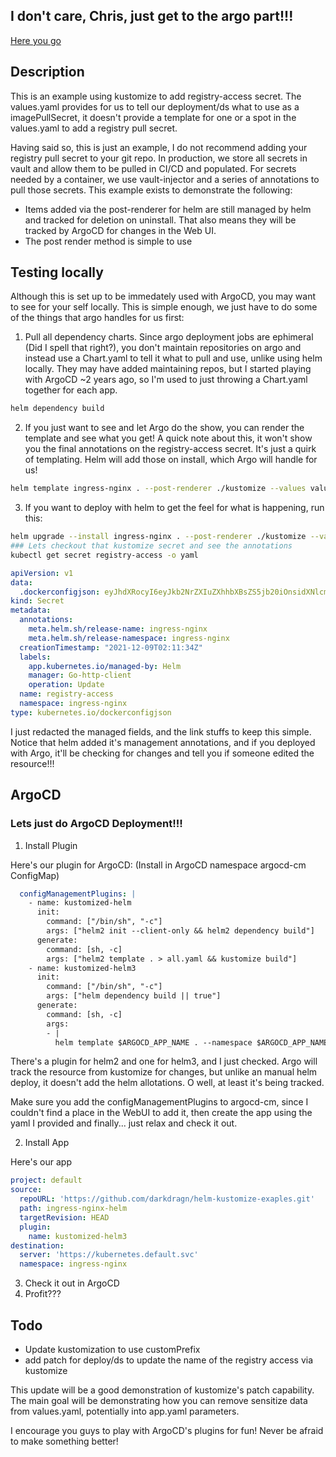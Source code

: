 
## I don't care, Chris, just get to the argo part!!!

[Here you go](#argocd)

## Description

This is an example using kustomize to add registry-access secret. The
values.yaml provides for us to tell our deployment/ds what to use as a
imagePullSecret, it doesn't provide a template for one or a spot in the
values.yaml to add a registry pull secret.

Having said so, this is just an example, I do not recommend adding your
registry pull secret to your git repo. In production, we store all secrets in
vault and allow them to be pulled in CI/CD and populated. For secrets needed by
a container, we use vault-injector and a series of annotations to pull those
secrets. This example exists to demonstrate the following:

- Items added via the post-renderer for helm are still managed by helm and
  tracked for deletion on uninstall. That also means they will be tracked by
  ArgoCD for changes in the Web UI.
- The post render method is simple to use


## Testing locally

Although this is set up to be immedately used with ArgoCD, you may want to see
for your self locally. This is simple enough, we just have to do some of the
things that argo handles for us first:

1. Pull all dependency charts. Since argo deployment jobs are ephimeral (Did I
spell that right?), you don't maintain repositories on argo and instead use a
Chart.yaml to tell it what to pull and use, unlike using helm locally. They may
have added maintaining repos, but I started playing with ArgoCD ~2 years ago,
so I'm used to just throwing a Chart.yaml together for each app.

```bash
helm dependency build
```

2. If you just want to see and let Argo do the show, you can render the
template and see what you get! A quick note about this, it won't show you the
final annotations on the registry-access secret. It's just a quirk of
templating. Helm will add those on install, which Argo will handle for us!

```bash
helm template ingress-nginx . --post-renderer ./kustomize --values values.yaml | less
```

3. If you want to deploy with helm to get the feel for what is happening, run
this:

```bash
helm upgrade --install ingress-nginx . --post-renderer ./kustomize --values values.yaml
### Lets checkout that kustomize secret and see the annotations
kubectl get secret registry-access -o yaml
```

```yaml
apiVersion: v1
data:
  .dockerconfigjson: eyJhdXRocyI6eyJkb2NrZXIuZXhhbXBsZS5jb20iOnsidXNlcm5hbWUiOiJsb2NhbC1kb2NrZXItdXNlciIsInBhc3N3b3JkIjoiU3VwZXJTZWNyZXRQYXNzd29yZCJ9fX0K
kind: Secret
metadata:
  annotations:
    meta.helm.sh/release-name: ingress-nginx
    meta.helm.sh/release-namespace: ingress-nginx
  creationTimestamp: "2021-12-09T02:11:34Z"
  labels:
    app.kubernetes.io/managed-by: Helm
    manager: Go-http-client
    operation: Update
  name: registry-access
  namespace: ingress-nginx
type: kubernetes.io/dockerconfigjson
```

I just redacted the managed fields, and the link stuffs to keep this simple.
Notice that helm added it's management annotations, and if you deployed with
Argo, it'll be checking for changes and tell you if someone edited the
resource!!!


## ArgoCD
### Lets just do ArgoCD Deployment!!!

1. Install Plugin

Here's our plugin for ArgoCD: (Install in ArgoCD namespace argocd-cm ConfigMap)
```yaml
  configManagementPlugins: |
    - name: kustomized-helm
      init:
        command: ["/bin/sh", "-c"]
        args: ["helm2 init --client-only && helm2 dependency build"]
      generate:
        command: [sh, -c]
        args: ["helm2 template . > all.yaml && kustomize build"]
    - name: kustomized-helm3
      init:
        command: ["/bin/sh", "-c"]
        args: ["helm dependency build || true"]
      generate:
        command: [sh, -c]
        args:
        - |
          helm template $ARGOCD_APP_NAME . --namespace $ARGOCD_APP_NAMESPACE > all.yaml && sed -e "s/custom-prefix/$ARGOCD_APP_NAME/g" -i kustomization.yaml && kustomize build
```

There's a plugin for helm2 and one for helm3, and I just checked. Argo will
track the resource from kustomize for changes, but unlike an manual helm
deploy, it doesn't add the helm allotations. O well, at least it's being
tracked. 

Make sure you add the configManagementPlugins to argocd-cm, since I couldn't
find a place in the WebUI to add it, then create the app using the yaml I
provided and finally... just relax and check it out.

2. Install App


Here's our app
```yaml
project: default
source:
  repoURL: 'https://github.com/darkdragn/helm-kustomize-exaples.git'
  path: ingress-nginx-helm
  targetRevision: HEAD
  plugin:
    name: kustomized-helm3
destination:
  server: 'https://kubernetes.default.svc'
  namespace: ingress-nginx
```

3. Check it out in ArgoCD
4. Profit???

## Todo

- Update kustomization to use customPrefix
- add patch for deploy/ds to update the name of the registry access via
  kustomize

This update will be a good demonstration of kustomize's patch capability. The
main goal will be demonstrating how you can remove sensitize data from
values.yaml, potentially into app.yaml parameters. 

I encourage you guys to play with ArgoCD's plugins for fun! Never be afraid to
make something better!
